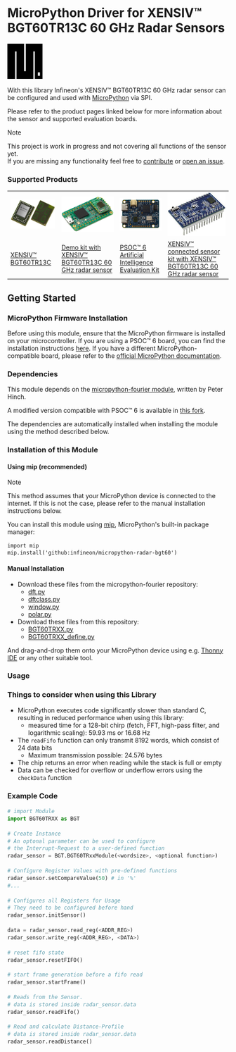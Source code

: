 # MicroPython Driver for XENSIV™ BGT60TR13C 60 GHz Radar Sensors

<img src="docs/img/micropython_logo.png" height=80>

With this library Infineon's XENSIV™ BGT60TR13C 60 GHz radar sensor can be configured
and used with [MicroPython](https://github.com/Infineon/micropython) via SPI.

Please refer to the product pages linked below for more information about the sensor and supported evaluation boards.

> [!NOTE]
> This project is work in progress and not covering all functions of the sensor yet.   
> If you are missing any functionality feel free to [contribute](https://github.com/Infineon/micropython-radar-bgt60/fork) or [open an issue](https://github.com/Infineon/micropython-radar-bgt60/issues).

### Supported Products

<table>
    <tr>
        <td><img src="docs/img/bgt60tr13c.png" width=200></td>
        <td><img src="docs/img/demo_bgt60tr13c.png" width=200></td>
        <td><img src="docs/img/cy8ckit-062s2-ai.png" width=200></td>
        <td><img src="docs/img/kit_csk_bgt60tr13c.jpg" width=200></td>
    </tr>
    <tr>
        <td style="test-align : center"><a href="https://www.infineon.com/part/BGT60TR13C">XENSIV™ BGT60TR13C</a></td>
        <td style="test-align : center"><a href="https://www.infineon.com/evaluation-board/DEMO-BGT60TR13C">Demo kit with XENSIV™ BGT60TR13C 60 GHz radar sensor</a></td>
        <td style="test-align : center"><a href="https://www.infineon.com/evaluation-board/CY8CKIT-062S2-AI">PSOC™ 6 Artificial Intelligence Evaluation Kit</a></td>
        <td style="test-align : center"><a href="https://www.infineon.com/evaluation-board/KIT-CSK-BGT60TR13C">XENSIV™ connected sensor kit with XENSIV™ BGT60TR13C 60 GHz radar sensor</a></td>
    </tr>
</table>

## Getting Started

### MicroPython Firmware Installation
Before using this module, ensure that the MicroPython firmware is installed on your microcontroller.
If you are using a PSOC™ 6 board, you can find the installation instructions [here](https://ifx-micropython.readthedocs.io/en/latest/psoc6/intro.html#install-micropython-on-the-board).
If you have a different MicroPython-compatible board, please refer to the [official MicroPython documentation](https://docs.micropython.org/en/latest/).

### Dependencies
This module depends on the [micropython-fourier module](https://github.com/peterhinch/micropython-fourier),
written by Peter Hinch.

A modified version compatible with PSOC™ 6 is available in [this fork](https://github.com/ederjc/micropython-fourier).

The dependencies are automatically installed when installing the module using the method described below.

### Installation of this Module

#### Using mip (recommended)

> [!NOTE]
> This method assumes that your MicroPython device is connected to the internet.
> If this is not the case, please refer to the manual installation instructions below.

You can install this module using [mip](https://docs.micropython.org/en/latest/reference/packages.html#installing-packages-with-mip),
MicroPython's built-in package manager:
```
import mip
mip.install('github:infineon/micropython-radar-bgt60')
```

#### Manual Installation
- Download these files from the micropython-fourier repository:
    - [dft.py](https://raw.githubusercontent.com/ederjc/micropython-fourier/refs/heads/master/dft.py)
    - [dftclass.py](https://raw.githubusercontent.com/ederjc/micropython-fourier/refs/heads/master/dftclass.py)
    - [window.py](https://raw.githubusercontent.com/ederjc/micropython-fourier/refs/heads/master/window.py)
    - [polar.py](https://raw.githubusercontent.com/ederjc/micropython-fourier/refs/heads/master/polar.py)
- Download these files from this repository:
    - [BGT60TRXX.py](https://raw.githubusercontent.com/Infineon/micropython-radar-bgt60/refs/heads/main/micropython-radar-bgt60/BGT60TRXX.py)
    - [BGT60TRXX_define.py](https://raw.githubusercontent.com/Infineon/micropython-radar-bgt60/refs/heads/main/micropython-radar-bgt60/BGT60TRXX_define.py)

And drag-and-drop them onto your MicroPython device using e.g. [Thonny IDE](https://thonny.org/) or any other suitable tool.

### Usage

### Things to consider when using this Library
- MicroPython executes code significantly slower than standard C, resulting in reduced performance when using this library:
    - measured time for a 128-bit chirp (fetch, FFT, high-pass filter, and logarithmic scaling):
        59.93 ms or 16.68 Hz  
- The `readFifo` function can only transmit 8192 words,
which consist of 24 data bits
    - Maximum transmission possible: 24.576 bytes
- The chip returns an error when reading while the stack is full or empty
- Data can be checked for overflow or underflow errors using the `checkData` function

### Example Code
```python
# import Module
import BGT60TRXX as BGT

# Create Instance
# An optonal parameter can be used to configure
# the Interrupt-Request to a user-defined function
radar_sensor = BGT.BGT60TRxxModule(<wordsize>, <optional function>)

# Configure Register Values with pre-defined functions
radar_sensor.setCompareValue(50) # in '%'
#...

# Configures all Registers for Usage
# They need to be configured before hand
radar_sensor.initSensor()

data = radar_sensor.read_reg(<ADDR_REG>)
radar_sensor.write_reg(<ADDR_REG>, <DATA>)

# reset fifo state
radar_sensor.resetFIFO()

# start frame generation before a fifo read
radar_sensor.startFrame()

# Reads from the Sensor.
# data is stored inside radar_sensor.data
radar_sensor.readFifo()

# Read and calculate Distance-Profile
# data is stored inside radar_sensor.data
radar_sensor.readDistance()
```